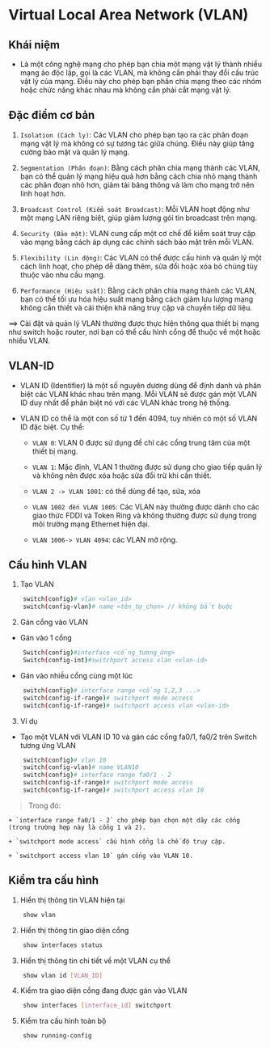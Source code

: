 # Virtual Local Area Network (VLAN)

## Khái niệm

- Là một công nghệ mạng cho phép bạn chia một mạng vật lý thành nhiều mạng ảo độc lập, gọi là các VLAN, mà không cần phải thay đổi cấu trúc vật lý của mạng. Điều này cho phép bạn phân chia mạng theo các nhóm hoặc chức năng khác nhau mà không cần phải cắt mạng vật lý.

## Đặc điểm cơ bản

1. `Isolation (Cách ly)`: Các VLAN cho phép bạn tạo ra các phân đoạn mạng vật lý mà không có sự tương tác giữa chúng. Điều này giúp tăng cường bảo mật và quản lý mạng.

2. `Segmentation (Phân đoạn)`: Bằng cách phân chia mạng thành các VLAN, bạn có thể quản lý mạng hiệu quả hơn bằng cách chia nhỏ mạng thành các phân đoạn nhỏ hơn, giảm tải băng thông và làm cho mạng trở nên linh hoạt hơn.

3. `Broadcast Control (Kiểm soát Broadcast)`: Mỗi VLAN hoạt động như một mạng LAN riêng biệt, giúp giảm lượng gói tin broadcast trên mạng.

4. `Security (Bảo mật)`: VLAN cung cấp một cơ chế để kiểm soát truy cập vào mạng bằng cách áp dụng các chính sách bảo mật trên mỗi VLAN.

5. `Flexibility (Lin động)`: Các VLAN có thể được cấu hình và quản lý một cách linh hoạt, cho phép dễ dàng thêm, sửa đổi hoặc xóa bỏ chúng tùy thuộc vào nhu cầu mạng.

6. `Performance (Hiệu suất)`: Bằng cách phân chia mạng thành các VLAN, bạn có thể tối ưu hóa hiệu suất mạng bằng cách giảm lưu lượng mạng không cần thiết và cải thiện khả năng truy cập và chuyển tiếp dữ liệu.

==> Cài đặt và quản lý VLAN thường được thực hiện thông qua thiết bị mạng như switch hoặc router, nơi bạn có thể cấu hình cổng để thuộc về một hoặc nhiều VLAN.

## VLAN-ID

- VLAN ID (Identifier) là một số nguyên dương dùng để định danh và phân biệt các VLAN khác nhau trên mạng. Mỗi VLAN sẽ được gán một VLAN ID duy nhất để phân biệt nó với các VLAN khác trong hệ thống.

- VLAN ID có thể là một con số từ 1 đến 4094, tuy nhiên có một số VLAN ID đặc biệt. Cụ thể:

	+ `VLAN 0`: VLAN 0 được sử dụng để chỉ các cổng trung tâm của một thiết bị mạng.

	+ `VLAN 1`: Mặc định, VLAN 1 thường được sử dụng cho giao tiếp quản lý và không nên được xóa hoặc sửa đổi trừ khi cần thiết.

	+ `VLAN 2 -> VLAN 1001`: có thể dùng để tạo, sửa, xóa

	+ `VLAN 1002 đến VLAN 1005`: Các VLAN này thường được dành cho các giao thức FDDI và Token Ring và không thường được sử dụng trong môi trường mạng Ethernet hiện đại.

	+ `VLAN 1006-> VLAN 4094`: các VLAN mở rộng.

## Cấu hình VLAN

1. Tạo VLAN

```sh
	switch(config)# vlan <vlan_id>
	switch(config-vlan)# name <tên_tự_chọn> // không bắt buộc
```

2. Gán cổng vào VLAN

- Gán vào 1 cổng

```sh
	Switch(config)#interface <cổng_tương_ứng>
	Switch(config-int)#switchport access vlan <vlan-id> 
```

- Gán vào nhiều cổng cùng một lúc

```sh
	switch(config)# interface range <cổng 1,2,3 ...>
	switch(config-if-range)# switchport mode access
	switch(config-if-range)# switchport access vlan <vlan-id>
```

3. Ví dụ

 - Tạo một VLAN với VLAN ID 10 và gán các cổng fa0/1, fa0/2 trên Switch tương ứng VLAN

```sh
	switch(config)# vlan 10
	switch(config-vlan)# name VLAN10
	switch(config)# interface range fa0/1 - 2
	switch(config-if-range)# switchport mode access
	switch(config-if-range)# switchport access vlan 10
```
> Trong đó:

	+ `interface range fa0/1 - 2` cho phép bạn chọn một dãy các cổng (trong trường hợp này là cổng 1 và 2). 

	+ `switchport mode access` cấu hình cổng là chế độ truy cập.

	+ `switchport access vlan 10` gán cổng vào VLAN 10.

## Kiểm tra cấu hình

1. Hiển thị thông tin VLAN hiện tại

```sh
	show vlan
```
2. Hiển thị thông tin giao diện cổng

```sh
	show interfaces status
```
3. Hiển thị thông tin chi tiết về một VLAN cụ thể

```sh
	show vlan id [VLAN_ID]
```

4. Kiểm tra giao diện cổng đang được gán vào VLAN

```sh
	show interfaces [interface_id] switchport
```

5. Kiểm tra cấu hình toàn bộ

```sh
	show running-config
```
